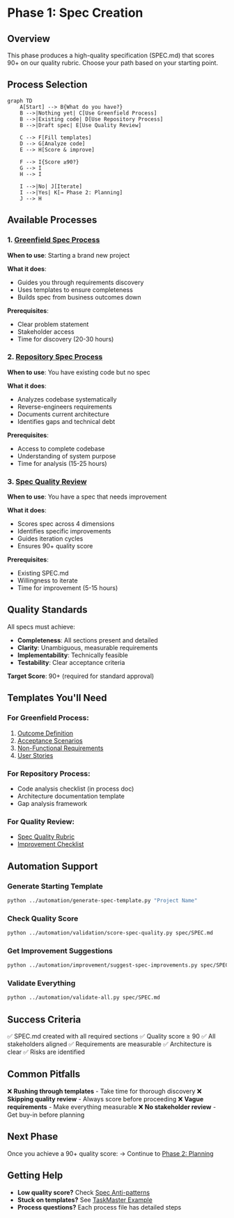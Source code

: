 # Phase 1: Spec Creation

## Overview

This phase produces a high-quality specification (SPEC.md) that scores 90+ on our quality rubric. Choose your path based on your starting point.

## Process Selection

```mermaid
graph TD
    A[Start] --> B{What do you have?}
    B -->|Nothing yet| C[Use Greenfield Process]
    B -->|Existing code| D[Use Repository Process]
    B -->|Draft spec| E[Use Quality Review]
    
    C --> F[Fill templates]
    D --> G[Analyze code]
    E --> H[Score & improve]
    
    F --> I{Score ≥90?}
    G --> I
    H --> I
    
    I -->|No| J[Iterate]
    I -->|Yes| K[→ Phase 2: Planning]
    J --> H
```

## Available Processes

### 1. [Greenfield Spec Process](01-greenfield-spec-process.md)
**When to use**: Starting a brand new project

**What it does**:
- Guides you through requirements discovery
- Uses templates to ensure completeness
- Builds spec from business outcomes down

**Prerequisites**:
- Clear problem statement
- Stakeholder access
- Time for discovery (20-30 hours)

### 2. [Repository Spec Process](02-repository-spec-process.md)
**When to use**: You have existing code but no spec

**What it does**:
- Analyzes codebase systematically
- Reverse-engineers requirements
- Documents current architecture
- Identifies gaps and technical debt

**Prerequisites**:
- Access to complete codebase
- Understanding of system purpose
- Time for analysis (15-25 hours)

### 3. [Spec Quality Review](03-spec-quality-review.md)
**When to use**: You have a spec that needs improvement

**What it does**:
- Scores spec across 4 dimensions
- Identifies specific improvements
- Guides iteration cycles
- Ensures 90+ quality score

**Prerequisites**:
- Existing SPEC.md
- Willingness to iterate
- Time for improvement (5-15 hours)

## Quality Standards

All specs must achieve:
- **Completeness**: All sections present and detailed
- **Clarity**: Unambiguous, measurable requirements  
- **Implementability**: Technically feasible
- **Testability**: Clear acceptance criteria

**Target Score**: 90+ (required for standard approval)

## Templates You'll Need

### For Greenfield Process:
1. [Outcome Definition](../templates/requirements/outcome-definition.md)
2. [Acceptance Scenarios](../templates/requirements/acceptance-scenarios.md)
3. [Non-Functional Requirements](../templates/requirements/non-functional-requirements.md)
4. [User Stories](../templates/requirements/user-story.md)

### For Repository Process:
- Code analysis checklist (in process doc)
- Architecture documentation template
- Gap analysis framework

### For Quality Review:
- [Spec Quality Rubric](../templates/quality/spec-quality-rubric.md)
- [Improvement Checklist](../templates/quality/spec-improvement-checklist.md)

## Automation Support

### Generate Starting Template
```bash
python ../automation/generate-spec-template.py "Project Name"
```

### Check Quality Score
```bash
python ../automation/validation/score-spec-quality.py spec/SPEC.md
```

### Get Improvement Suggestions
```bash
python ../automation/improvement/suggest-spec-improvements.py spec/SPEC.md
```

### Validate Everything
```bash
python ../automation/validate-all.py spec/SPEC.md
```

## Success Criteria

✅ SPEC.md created with all required sections
✅ Quality score ≥ 90
✅ All stakeholders aligned
✅ Requirements are measurable
✅ Architecture is clear
✅ Risks are identified

## Common Pitfalls

❌ **Rushing through templates** - Take time for thorough discovery
❌ **Skipping quality review** - Always score before proceeding
❌ **Vague requirements** - Make everything measurable
❌ **No stakeholder review** - Get buy-in before planning

## Next Phase

Once you achieve a 90+ quality score:
→ Continue to [Phase 2: Planning](../02-planning/)

## Getting Help

- **Low quality score?** Check [Spec Anti-patterns](../guides/spec-antipatterns.md)
- **Stuck on templates?** See [TaskMaster Example](../example-project/)
- **Process questions?** Each process file has detailed steps